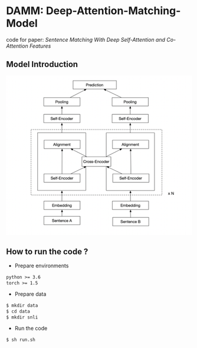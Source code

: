 # DAMM: Deep-Attention-Matching-Model

code for paper: *Sentence Matching With Deep Self-Attention and Co-Attention Features*



## Model Introduction

![framework](https://github.com/2hip3ng/Deep-Attention-Matching-Model/blob/master/images/framework.png)



## How to run the code ?

* Prepare environments

```mariadb
python >= 3.6
torch >= 1.5
```

* Prepare data

```shell
$ mkdir data
$ cd data
$ mkdir snli
```

* Run the code

```shell
$ sh run.sh
```


